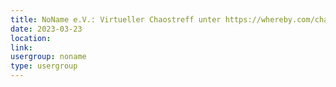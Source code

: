 ```yaml
---
title: NoName e.V.: Virtueller Chaostreff unter https://whereby.com/chaos-hd?roundedCornersOff
date: 2023-03-23
location: 
link: 
usergroup: noname
type: usergroup
---
```

